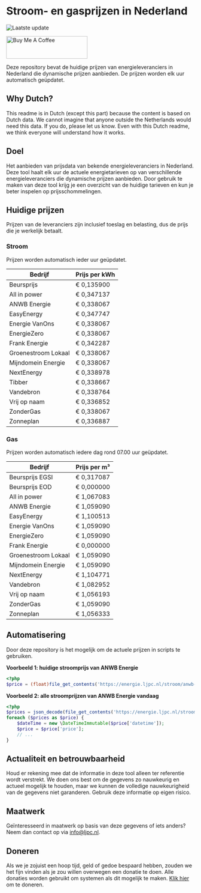 # Stroom- en gasprijzen in Nederland

![Laatste update](https://img.shields.io/badge/laatste%20update-2023--08--25%2021%3A00%20CET-brightgreen)

<a href="https://www.buymeacoffee.com/Lars-" target="_blank"><img src="https://cdn.buymeacoffee.com/buttons/v2/default-orange.png" alt="Buy Me A Coffee" height="60" style="height: 60px !important;width: 217px !important;" ></a>

Deze repository bevat de huidige prijzen van energieleveranciers in Nederland die dynamische prijzen aanbieden. De prijzen worden elk uur automatisch geüpdatet.

## Why Dutch?

This readme is in Dutch (except this part) because the content is based on Dutch data. We cannot imagine that anyone outside the Netherlands would need this data. If you do, please let us know. Even with this Dutch readme, we think
everyone will understand how it works.

## Doel

Het aanbieden van prijsdata van bekende energieleveranciers in Nederland. Deze tool haalt elk uur de actuele energietarieven op van verschillende energieleveranciers die dynamische prijzen aanbieden. Door gebruik te maken van deze tool
krijg je een overzicht van de huidige tarieven en kun je beter inspelen op prijsschommelingen.

## Huidige prijzen

Prijzen van de leveranciers zijn inclusief toeslag en belasting, dus de prijs die je werkelijk betaalt.

### Stroom

Prijzen worden automatisch ieder uur geüpdatet.

 Bedrijf | Prijs per kWh 
---------|---------------
Beursprijs | € 0,135900
All in power | € 0,347137
ANWB Energie | € 0,338067
EasyEnergy | € 0,347747
Energie VanOns | € 0,338067
EnergieZero | € 0,338067
Frank Energie | € 0,342287
Groenestroom Lokaal | € 0,338067
Mijndomein Energie | € 0,338067
NextEnergy | € 0,338978
Tibber | € 0,338667
Vandebron | € 0,338764
Vrij op naam | € 0,336852
ZonderGas | € 0,338067
Zonneplan | € 0,336887


### Gas

Prijzen worden automatisch iedere dag rond 07.00 uur geüpdatet.

 Bedrijf | Prijs per m³ 
---------|--------------
Beursprijs EGSI | € 0,317087
Beursprijs EOD | € 0,000000
All in power | € 1,067083
ANWB Energie | € 1,059090
EasyEnergy | € 1,100513
Energie VanOns | € 1,059090
EnergieZero | € 1,059090
Frank Energie | € 0,000000
Groenestroom Lokaal | € 1,059090
Mijndomein Energie | € 1,059090
NextEnergy | € 1,104771
Vandebron | € 1,082952
Vrij op naam | € 1,056193
ZonderGas | € 1,059090
Zonneplan | € 1,056333


## Automatisering

Door deze repository is het mogelijk om de actuele prijzen in scripts te gebruiken.

**Voorbeeld 1: huidige stroomprijs van ANWB Energie**

```php
<?php
$price = (float)file_get_contents('https://energie.ljpc.nl/stroom/anwb-energie-nu.txt');

```

**Voorbeeld 2: alle stroomprijzen van ANWB Energie vandaag**

```php
<?php
$prices = json_decode(file_get_contents('https://energie.ljpc.nl/stroom/all-in-power-vandaag.json'),true);
foreach ($prices as $price) {
    $dateTime = new \DateTimeImmutable($price['datetime']);
    $price = $price['price'];
    // ...
}
```

## Actualiteit en betrouwbaarheid

Houd er rekening mee dat de informatie in deze tool alleen ter referentie wordt verstrekt. We doen ons best om de gegevens zo nauwkeurig en actueel mogelijk te houden, maar we kunnen de volledige nauwkeurigheid van de gegevens niet
garanderen. Gebruik deze informatie op eigen risico.

## Maatwerk

Geïnteresseerd in maatwerk op basis van deze gegevens of iets anders? Neem dan contact op
via [info@ljpc.nl](mailto:info@ljpc.nl?subject=Energie%20prijzen).

## Doneren

Als we je zojuist een hoop tijd, geld of gedoe bespaard hebben, zouden we het fijn vinden als je zou willen overwegen een
donatie te doen. Alle donaties worden gebruikt om systemen als dit mogelijk te
maken. [Klik hier](https://www.buymeacoffee.com/Lars-) om te doneren.
